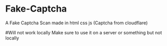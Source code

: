 # Fake-Captcha
A Fake Captcha Scan made in html css js (Captcha from cloudflare)

#Will not work locally
Make sure to use it on a server or something but not locally 
